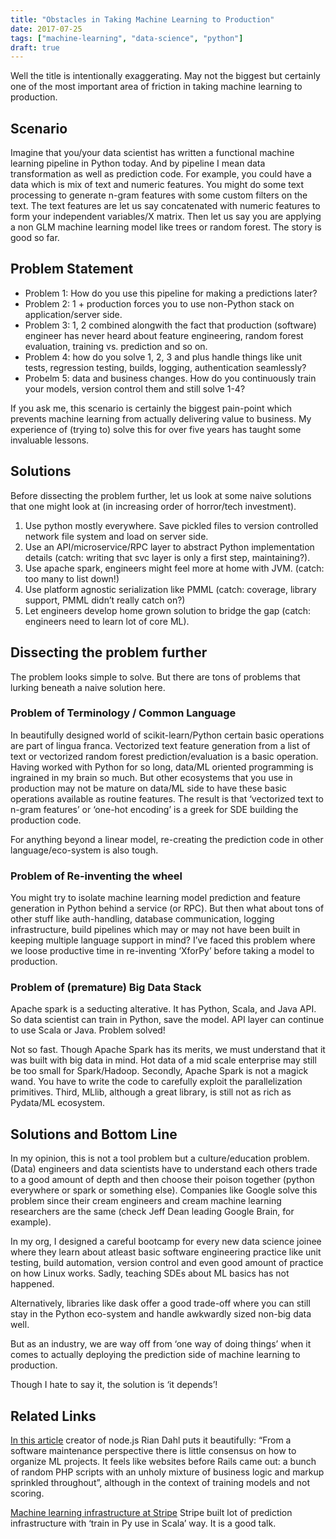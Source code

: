 ```yaml
---
title: "Obstacles in Taking Machine Learning to Production"
date: 2017-07-25
tags: ["machine-learning", "data-science", "python"]
draft: true
---
```


Well the title is intentionally exaggerating. May not the biggest but certainly one of the most important area of friction in taking machine learning to production.

## Scenario

Imagine that you/your data scientist has written a functional machine learning pipeline in Python today. And by pipeline I mean data transformation as well as prediction code. For example, you could have a data which is mix of text and numeric features. You might do some text processing to generate n-gram features with some custom filters on the text. The text features are let us say concatenated with numeric features to form your independent variables/X matrix. Then let us say you are applying a non GLM machine learning model like trees or random forest. The story is good so far.

## Problem Statement

*   Problem 1: How do you use this pipeline for making a predictions later?
*   Problem 2: 1 + production forces you to use non-Python stack on application/server side.
*   Problem 3: 1, 2 combined alongwith the fact that production (software) engineer has never heard about feature engineering, random forest evaluation, training vs. prediction and so on.
*   Problem 4: how do you solve 1, 2, 3 and plus handle things like unit tests, regression testing, builds, logging, authentication seamlessly?
*   Probelm 5: data and business changes. How do you continuously train your models, version control them and still solve 1-4?

If you ask me, this scenario is certainly the biggest pain-point which prevents machine learning from actually delivering value to business. My experience of (trying to) solve this for over five years has taught some invaluable lessons.

## Solutions

Before dissecting the problem further, let us look at some naive solutions that one might look at (in increasing order of horror/tech investment).

1.  Use python mostly everywhere. Save pickled files to version controlled network file system and load on server side.
2.  Use an API/microservice/RPC layer to abstract Python implementation details (catch: writing that svc layer is only a first step, maintaining?).
3.  Use apache spark, engineers might feel more at home with JVM. (catch: too many to list down!)
4.  Use platform agnostic serialization like PMML (catch: coverage, library support, PMML didn’t really catch on?)
5.  Let engineers develop home grown solution to bridge the gap (catch: engineers need to learn lot of core ML).

## Dissecting the problem further

The problem looks simple to solve. But there are tons of problems that lurking beneath a naive solution here.

### Problem of Terminology / Common Language

In beautifully designed world of scikit-learn/Python certain basic operations are part of lingua franca. Vectorized text feature generation from a list of text or vectorized random forest prediction/evaluation is a basic operation. Having worked with Python for so long, data/ML oriented programming is ingrained in my brain so much. But other ecosystems that you use in production may not be mature on data/ML side to have these basic operations available as routine features. The result is that ‘vectorized text to n-gram features’ or ‘one-hot encoding’ is a greek for SDE building the production code.

For anything beyond a linear model, re-creating the prediction code in other language/eco-system is also tough.

### Problem of Re-inventing the wheel

You might try to isolate machine learning model prediction and feature generation in Python behind a service (or RPC). But then what about tons of other stuff like auth-handling, database communication, logging infrastructure, build pipelines which may or may not have been built in keeping multiple language support in mind? I’ve faced this problem where we loose productive time in re-inventing ‘XforPy’ before taking a model to production.

### Problem of (premature) Big Data Stack

Apache spark is a seducting alterative. It has Python, Scala, and Java API. So data scientist can train in Python, save the model. API layer can continue to use Scala or Java. Problem solved!

Not so fast. Though Apache Spark has its merits, we must understand that it was built with big data in mind. Hot data of a mid scale enterprise may still be too small for Spark/Hadoop. Secondly, Apache Spark is not a magick wand. You have to write the code to carefully exploit the parallelization primitives. Third, MLlib, although a great library, is still not as rich as Pydata/ML ecosystem.

## Solutions and Bottom Line

In my opinion, this is not a tool problem but a culture/education problem. (Data) engineers and data scientists have to understand each others trade to a good amount of depth and then choose their poison together (python everywhere or spark or something else). Companies like Google solve this problem since their cream engineers and cream machine learning researchers are the same (check Jeff Dean leading Google Brain, for example).

In my org, I designed a careful bootcamp for every new data science joinee where they learn about atleast basic software engineering practice like unit testing, build automation, version control and even good amount of practice on how Linux works. Sadly, teaching SDEs about ML basics has not happened.

Alternatively, libraries like dask offer a good trade-off where you can still stay in the Python eco-system and handle awkwardly sized non-big data well.

But as an industry, we are way off from ‘one way of doing things’ when it comes to actually deploying the prediction side of machine learning to production.

Though I hate to say it, the solution is ‘it depends’!

## Related Links

[In this article](http://tinyclouds.org/residency/) creator of node.js Rian Dahl puts it beautifully: “From a software maintenance perspective there is little consensus on how to organize ML projects. It feels like websites before Rails came out: a bunch of random PHP scripts with an unholy mixture of business logic and markup sprinkled throughout”, although in the context of training models and not scoring.

[Machine learning infrastructure at Stripe](https://www.youtube.com/watch?v=vKU8MWORHP8) Stripe built lot of prediction infrastructure with ‘train in Py use in Scala’ way. It is a good talk.
